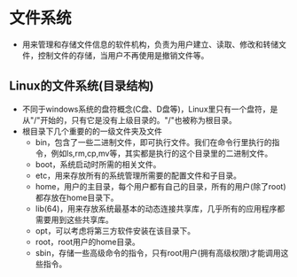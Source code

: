 # 文件系统
- 用来管理和存储文件信息的软件机构，负责为用户建立、读取、修改和转储文件，控制文件的存储，当用户不再使用是撤销文件等。

## Linux的文件系统(目录结构)
- 不同于windows系统的盘符概念(C盘、D盘等)，Linux里只有一个盘符，是从"/"开始的，只有它是没有上级目录的。"/"也被称为根目录。
- 根目录下几个重要的的一级文件夹及文件
   + bin，包含了一些二进制文件，即可执行文件。我们在命令行里执行的指令，例如ls,rm,cp,mv等，其实都是执行的这个目录里的二进制文件。
   + boot，系统启动时所需的相关文件。
   + etc，用来存放所有的系统管理所需要的配置文件和子目录。
   + home，用户的主目录，每个用户都有自己的目录，所有的用户(除了root)都存放在home目录下。
   + lib(64)，用来存放系统最基本的动态连接共享库，几乎所有的应用程序都需要用到这些共享库。
   + opt，可以考虑将第三方软件安装在该目录下。
   + root，root用户的home目录。
   + sbin，存储一些高级命令的指令，只有root用户(拥有高级权限)才能调用这些指令。
